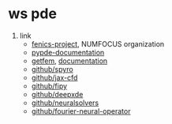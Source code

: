 # ws pde

1. link
   * [fenics-project](https://fenicsproject.org/), NUMFOCUS organization
   * [pypde-documentation](https://py-pde.readthedocs.io/en/latest/getting_started.html)
   * [getfem](https://getfem.org/index.html), [documentation](https://getfem.readthedocs.io/en/latest/)
   * [github/spyro](https://github.com/krober10nd/spyro)
   * [github/jax-cfd](https://github.com/google/jax-cfd)
   * [github/fipy](https://github.com/usnistgov/fipy)
   * [github/deepxde](https://github.com/lululxvi/deepxde)
   * [github/neuralsolvers](https://github.com/ComputationalRadiationPhysics/NeuralSolvers)
   * [github/fourier-neural-operator](https://github.com/zongyi-li/fourier_neural_operator)
